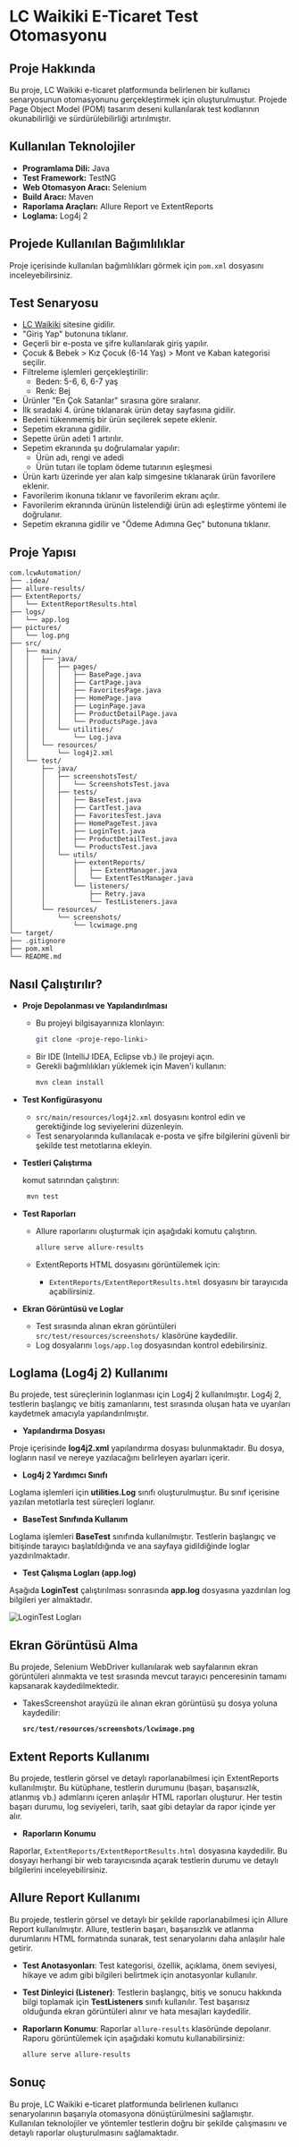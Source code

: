 # LC Waikiki E-Ticaret Test Otomasyonu

## Proje Hakkında

Bu proje, LC Waikiki e-ticaret platformunda belirlenen bir kullanıcı senaryosunun otomasyonunu gerçekleştirmek için oluşturulmuştur. Projede Page Object Model (POM) tasarım deseni kullanılarak test kodlarının okunabilirliği ve sürdürülebilirliği artırılmıştır.

## Kullanılan Teknolojiler

- **Programlama Dili:** Java
- **Test Framework:** TestNG
- **Web Otomasyon Aracı:** Selenium
- **Build Aracı:** Maven
- **Raporlama Araçları:** Allure Report ve ExtentReports
- **Loglama:** Log4j 2

## Projede Kullanılan Bağımlılıklar

Proje içerisinde kullanılan bağımlılıkları görmek için `pom.xml` dosyasını inceleyebilirsiniz.

## Test Senaryosu

- [LC Waikiki](https://www.lcw.com) sitesine gidilir.
- "Giriş Yap" butonuna tıklanır.
- Geçerli bir e-posta ve şifre kullanılarak giriş yapılır.
- Çocuk & Bebek > Kız Çocuk (6-14 Yaş) > Mont ve Kaban kategorisi seçilir.
- Filtreleme işlemleri gerçekleştirilir:
  - Beden: 5-6, 6, 6-7 yaş
  - Renk: Bej
- Ürünler "En Çok Satanlar" sırasına göre sıralanır.
- İlk sıradaki 4. ürüne tıklanarak ürün detay sayfasına gidilir.
- Bedeni tükenmemiş bir ürün seçilerek sepete eklenir.
- Sepetim ekranına gidilir.
- Sepette ürün adeti 1 artırılır.
- Sepetim ekranında şu doğrulamalar yapılır:
  - Ürün adı, rengi ve adedi
  - Ürün tutarı ile toplam ödeme tutarının eşleşmesi
- Ürün kartı üzerinde yer alan kalp simgesine tıklanarak ürün favorilere eklenir.
- Favorilerim ikonuna tıklanır ve favorilerim ekranı açılır.
- Favorilerim ekranında ürünün listelendiği ürün adı eşleştirme yöntemi ile doğrulanır.
- Sepetim ekranına gidilir ve "Ödeme Adımına Geç" butonuna tıklanır.

## Proje Yapısı

```
com.lcwAutomation/
├── .idea/
├── allure-results/
├── ExtentReports/
│   └── ExtentReportResults.html
├── logs/
│   └── app.log
├── pictures/
│   └── log.png
├── src/
│   ├── main/
│   │   ├── java/
│   │   │   ├── pages/
│   │   │   │   ├── BasePage.java
│   │   │   │   ├── CartPage.java
│   │   │   │   ├── FavoritesPage.java
│   │   │   │   ├── HomePage.java
│   │   │   │   ├── LoginPage.java
│   │   │   │   ├── ProductDetailPage.java
│   │   │   │   └── ProductsPage.java
│   │   │   └── utilities/
│   │   │       └── Log.java
│   │   └── resources/
│   │       └── log4j2.xml
│   └── test/
│       ├── java/
│       │   ├── screenshotsTest/
│       │   │   └── ScreenshotsTest.java
│       │   ├── tests/
│       │   │   ├── BaseTest.java
│       │   │   ├── CartTest.java
│       │   │   ├── FavoritesTest.java
│       │   │   ├── HomePageTest.java
│       │   │   ├── LoginTest.java
│       │   │   ├── ProductDetailTest.java
│       │   │   └── ProductsTest.java
│       │   └── utils/
│       │       ├── extentReports/
│       │       │   ├── ExtentManager.java
│       │       │   └── ExtentTestManager.java
│       │       └── listeners/
│       │           ├── Retry.java
│       │           └── TestListeners.java
│       └── resources/
│           └── screenshots/
│               └── lcwimage.png
└── target/
├── .gitignore
├── pom.xml
└── README.md

```
## Nasıl Çalıştırılır?

- **Proje Depolanması ve Yapılandırılması**

    - Bu projeyi bilgisayarınıza klonlayın:
      ```bash
      git clone <proje-repo-linki>
      ```
    - Bir IDE (IntelliJ IDEA, Eclipse vb.) ile projeyi açın.
    - Gerekli bağımlılıkları yüklemek için Maven'i kullanın:
      ```bash
      mvn clean install
      ```

- **Test Konfigürasyonu**

    - `src/main/resources/log4j2.xml` dosyasını kontrol edin ve gerektiğinde log seviyelerini düzenleyin.
    - Test senaryolarında kullanılacak e-posta ve şifre bilgilerini güvenli bir şekilde  test metotlarına ekleyin.

- **Testleri Çalıştırma**  

   komut satırından çalıştırın:
   ```bash
    mvn test
     ```

- **Test Raporları**

    - Allure raporlarını oluşturmak için aşağıdaki komutu çalıştırın.
      ```bash
      allure serve allure-results
      ```
    - ExtentReports HTML dosyasını görüntülemek için:
   
        - `ExtentReports/ExtentReportResults.html` dosyasını bir tarayıcıda açabilirsiniz.

- **Ekran Görüntüsü ve Loglar**

    - Test sırasında alınan ekran görüntüleri `src/test/resources/screenshots/` klasörüne kaydedilir.
    - Log dosyalarını `logs/app.log` dosyasından kontrol edebilirsiniz.

## Loglama (Log4j 2) Kullanımı

Bu projede, test süreçlerinin loglanması için Log4j 2 kullanılmıştır. Log4j 2, testlerin başlangıç ve bitiş zamanlarını, test sırasında oluşan hata ve uyarıları kaydetmek amacıyla yapılandırılmıştır.

- **Yapılandırma Dosyası**

Proje içerisinde **log4j2.xml** yapılandırma dosyası bulunmaktadır. Bu dosya, logların nasıl ve nereye yazılacağını belirleyen ayarları içerir.

- **Log4j 2 Yardımcı Sınıfı**

Loglama işlemleri için **utilities.Log** sınıfı oluşturulmuştur. Bu sınıf içerisine yazılan metotlarla test süreçleri loglanır.

- **BaseTest Sınıfında Kullanım**

Loglama işlemleri **BaseTest** sınıfında kullanılmıştır. Testlerin başlangıç ve bitişinde tarayıcı başlatıldığında ve ana sayfaya gidildiğinde loglar yazdırılmaktadır.

- **Test Çalışma Logları (app.log)**

Aşağıda **LoginTest** çalıştırılması sonrasında **app.log** dosyasına yazdırılan log bilgileri yer almaktadır. 

![LoginTest Logları](pictures/log.png)

## Ekran Görüntüsü Alma

Bu projede, Selenium WebDriver kullanılarak web sayfalarının ekran görüntüleri alınmakta ve test sırasında mevcut tarayıcı penceresinin tamamı kapsanarak kaydedilmektedir.

- TakesScreenshot arayüzü ile alınan ekran görüntüsü şu dosya yoluna kaydedilir:

  **`src/test/resources/screenshots/lcwimage.png`**  

## Extent Reports Kullanımı

Bu projede, testlerin görsel ve detaylı raporlanabilmesi için ExtentReports kullanılmıştır. Bu kütüphane, testlerin durumunu (başarı, başarısızlık, atlanmış vb.) adımlarını içeren anlaşılır HTML raporları oluşturur. Her testin başarı durumu, log seviyeleri, tarih, saat gibi detaylar da rapor içinde yer alır.

- **Raporların Konumu**

Raporlar, `ExtentReports/ExtentReportResults.html` dosyasına kaydedilir. Bu dosyayı herhangi bir web tarayıcısında açarak testlerin durumu ve detaylı bilgilerini inceleyebilirsiniz.

## Allure Report Kullanımı

Bu projede, testlerin görsel ve detaylı bir şekilde raporlanabilmesi için Allure Report kullanılmıştır. Allure, testlerin başarı, başarısızlık ve atlanma durumlarını HTML formatında sunarak, test senaryolarını daha anlaşılır hale getirir.

- **Test Anotasyonları**: Test kategorisi, özellik, açıklama, önem seviyesi, hikaye ve adım gibi bilgileri belirtmek için anotasyonlar kullanılır.

- **Test Dinleyici (Listener)**: Testlerin başlangıç, bitiş ve sonucu hakkında bilgi toplamak için **TestListeners** sınıfı kullanılır. Test başarısız olduğunda ekran görüntüleri alınır ve hata mesajları kaydedilir.

- **Raporların Konumu**: Raporlar `allure-results` klasöründe depolanır. Raporu görüntülemek için aşağıdaki komutu kullanabilirsiniz:
   ```bash
   allure serve allure-results
    ```

## Sonuç

Bu proje, LC Waikiki e-ticaret platformunda belirlenen kullanıcı senaryolarının başarıyla otomasyona dönüştürülmesini sağlamıştır. Kullanılan teknolojiler ve yöntemler testlerin doğru bir şekilde çalışmasını ve detaylı raporlar oluşturulmasını sağlamaktadır.























